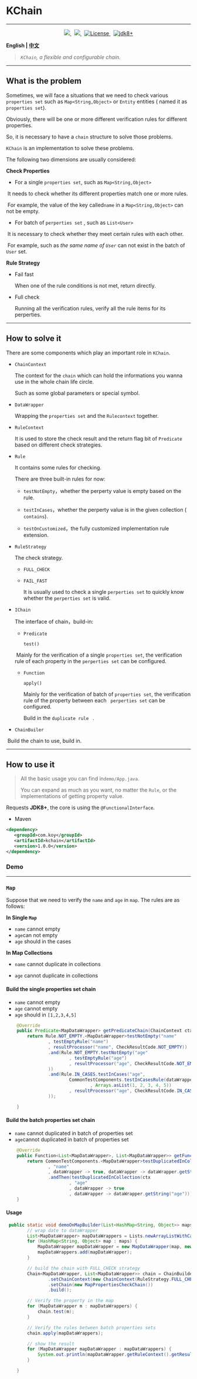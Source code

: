 
# KChain
---
<p align="center">
<a href="https://codecov.io/gh/Koooooo-7/KChain">
    <img src="https://codecov.io/gh/Koooooo-7/KChain/branch/main/graph/badge.svg?token=URSIFCIfsY"/>
</a>
&nbsp;
<a href="https://travis-ci.com/Koooooo-7/KChain.svg?branch=main">
    <img src="https://travis-ci.com/Koooooo-7/KChain.svg?branch=main"/>
</a>
&nbsp;
<a href="https://opensource.org/licenses/MIT" rel="nofollow">
<img src="https://img.shields.io/badge/License-MIT-brightgreen.svg" alt="License" style="max-width:100%;">
</a>
&nbsp;
<a href="https://opensource.org/licenses/MIT" rel="nofollow">
<img src="https://img.shields.io/badge/Java-JDK8%2B-orange" alt="jdk8+"> 
</a>
</p>

**English | [中文](README.zh.md)**

> *`KChain`, a flexible and configurable chain.*	

---

## What is the problem


Sometimes, we will face a situations that we need to check various `properties set` such as `Map<String,Object>` or `Entity` entities ( named it as `properties set`).

Obviously, there will be one or more different verification rules for different properties.

So, it is necessary to have a `chain` structure to solve those problems.

`KChain` is an implementation to solve these problems.




The following two dimensions are usually considered:

**Check Properties**

- For a single `properties set`, such as `Map<String,Object>`

​       It needs to check whether its different properties match one or more rules. 

​       For example, the value of  the key called`name` in a `Map<String,Object>` can not be empty.

  

- For batch of `perperties set` , such as `List<User>`

​       It is necessary to check whether they meet certain rules with each other.

​      For example, such as *the same name of `User`* can not exist in the batch of `User` set.



**Rule Strategy** 

- Fail fast   

  When one of the rule conditions is not met, return directly. 

- Full check  

   Running all the verification rules, verify all the rule items for its perperties.

  

---

## How to solve it

There are some components which play an important role in `KChain`.

- `ChainContext`

  The context for the `chain` which can hold the informations you wanna use in the whole chain life circle.

  Such as some global parameters or special symbol.

  

- `DataWrapper`

  Wrapping the `properties set` and the `Rulecontext` together.

  

- `RuleContext`

  It is used to store the check result and the return flag bit of `Predicate` based on different check strategies.

  

- `Rule`

  It contains some rules for checking.

  There are three built-in rules for now:

  - `testNotEmpty`，whether the perperty value is empty based on the rule.

  - `testInCases`，whether the perperty value is in the given collection (` contains`).

  - `testOnCustomized`，the fully customized implementation  rule extension.

    

- `RuleStrategy`

  The check strategy.

  - `FULL_CHECK`

  - `FAIL_FAST ` 

    It is usually used to check a single `perperties set` to quickly know whether the `perperties set` is valid.
  
    
  
- `IChain`

  The interface of chain，build-in:

  - `Predicate`

    `test()`

  ​       Mainly for the verification of a single `properties set`, the verification rule of each property in the `perperties set` can be configured.
  

  - `Function`
  
    `apply()`
    
    Mainly for the verification of batch of `properties set`, the verification rule of  the property between each ` perperties set` can be configured.
    
    Build in the `duplicate rule ` .
    
    


- `ChainBuiler`

​       Build the chain to use, build in.

---

## How to use it

> All the basic usage you can find in`demo/App.java`.
>
> You can expand as much as you want, no matter the `Rule`, or the  implementations of getting property value.



Requests  **JDK8+**, the core is using the `@FunctionalInterface`.

- Maven

```xml
<dependency>
   <groupId>com.koy</groupId>
   <artifactId>kchain</artifactId>
   <version>1.0.0</version>
</dependency>
```



### Demo

---

### `Map`

Suppose that we need to verify the `name` and `age`  in `map`. The rules are as follows:

**In Single `Map`**

- `name` cannot empty
- `age`can not empty
- `age` should in the cases

**In Map Collections**

- `name` cannot duplicate in collections

- `age` cannot duplicate in collections



#### Build the single properties set chain

- `name` cannot empty
- `age` cannot empty
- `age` should in `[1,2,3,4,5]`

```java
    @Override
    public Predicate<MapDataWrapper> getPredicateChain(ChainContext ctx) {
        return Rule.NOT_EMPTY.<MapDataWrapper>testNotEmpty("name"
                , testEmptyRule("name")
                , resultProcessor("name", CheckResultCode.NOT_EMPTY))
                .and(Rule.NOT_EMPTY.testNotEmpty("age"
                        , testEmptyRule("age")
                        , resultProcessor("age", CheckResultCode.NOT_EMPTY)
                ))
                .and(Rule.IN_CASES.testInCases("age",
                        CommonTestComponents.testInCasesRule(dataWrapper -> Integer.valueOf(dataWrapper.getString("age"))
                                , Arrays.asList(1, 2, 3, 4, 5))
                        , resultProcessor("age", CheckResultCode.IN_CASES)
                ));

    }
```



#### Build the batch properties set chain

- `name`  cannot duplicated in batch of properties set
- `age`cannot duplicated in batch of properties set

```java
    @Override
    public Function<List<MapDataWrapper>, List<MapDataWrapper>> getFunction(ChainContext ctx) {
        return CommonTestComponents.<MapDataWrapper>testDuplicatedInCollection(ctx
                , "name"
                , dataWrapper -> true, dataWrapper -> dataWrapper.getString("name"))
                .andThen(testDuplicatedInCollection(ctx
                        , "age"
                        , dataWrapper -> true
                        , dataWrapper -> dataWrapper.getString("age")));
    }
```





#### Usage

```java
 public static void demoOnMapBuilder(List<HashMap<String, Object>> maps) {
        // wrap date to dataWrapper
        List<MapDataWrapper> mapDataWrappers = Lists.newArrayListWithCapacity(2);
        for (HashMap<String, Object> map : maps) {
            MapDataWrapper mapDataWrapper = new MapDataWrapper(map, new MapRuleContext(RuleStrategy.FULL_CHECK));
            mapDataWrappers.add(mapDataWrapper);
        }

        // build the chain with FULL_CHECK strategy
        Chain<MapDataWrapper, List<MapDataWrapper>> chain = ChainBuilder.newBuilder()
                .setChainContext(new ChainContext(RuleStrategy.FULL_CHECK))
                .setChain(new MapPropertiesCheckChain())
                .build();

        // Verify the property in the map
        for (MapDataWrapper m : mapDataWrappers) {
            chain.test(m);
        }

        // Verify the rules between batch properties sets
        chain.apply(mapDataWrappers);

        // show the result
        for (MapDataWrapper mapDataWrapper : mapDataWrappers) {
            System.out.println(mapDataWrapper.getRuleContext().getResult().toString());
        }

    }
```

